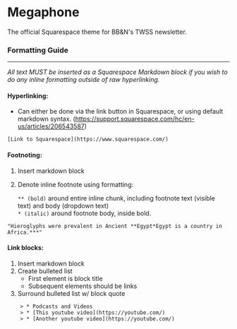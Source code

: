 # Megaphone

The official Squarespace theme for BB&N's TWSS newsletter.

### Formatting Guide
---
*All text MUST be inserted as a Squarespace Markdown block if you wish to do any inline formatting outside of raw hyperlinking.*

#### Hyperlinking:
- Can either be done via the link button in Squarespace, or using default markdown syntax. (https://support.squarespace.com/hc/en-us/articles/206543587)

```[Link to Squarespace](https://www.squarespace.com/)```

#### Footnoting:
1) Insert markdown block
2) Denote inline footnote using formatting:

    ```** (bold)``` around entire inline chunk, including footnote text (visible text) and body (dropdown text)
    <br>
    ```* (italic)``` around footnote body, inside bold.

```"Hieroglyphs were prevalent in Ancient **Egypt*Egypt is a country in Africa.***"```
    
#### Link blocks:
1) Insert markdown block
2) Create bulleted list
    - First element is block title
    - Subsequent elements should be links
3) Surround bulleted list w/ block quote

```
    > * Podcasts and Videos
    > * [This youtube video](https://youtube.com/)
    > * [Another youtube video](https://youtube.com/)
```